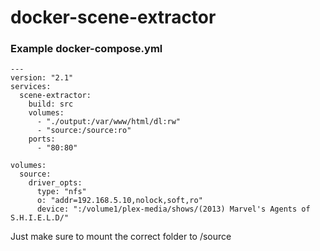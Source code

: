 # docker-scene-extractor

### Example docker-compose.yml
```
---
version: "2.1"
services:
  scene-extractor:
    build: src
    volumes:
      - "./output:/var/www/html/dl:rw"
      - "source:/source:ro"
    ports:
      - "80:80"

volumes:
  source:
    driver_opts:
      type: "nfs"
      o: "addr=192.168.5.10,nolock,soft,ro"
      device: ":/volume1/plex-media/shows/(2013) Marvel's Agents of S.H.I.E.L.D/"
```
Just make sure to mount the correct folder to /source
